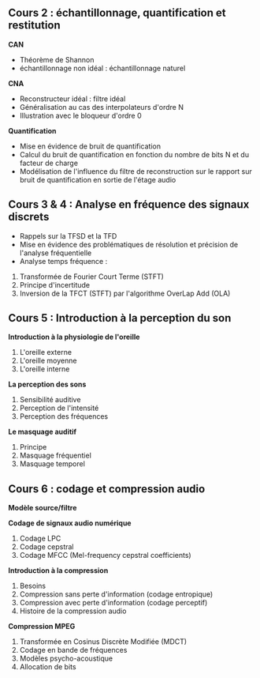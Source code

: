 

## Cours 2 : échantillonnage, quantification et restitution 

**CAN** 
* Théorème de Shannon
* échantillonnage non idéal : échantillonnage naturel

**CNA**  
* Reconstructeur idéal : filtre idéal
* Généralisation au cas des interpolateurs d'ordre N
* Illustration avec le bloqueur d'ordre 0

**Quantification**
* Mise en évidence de bruit de quantification
* Calcul du bruit de quantification en fonction du nombre de bits N et du facteur de charge
* Modélisation de l'influence du filtre de reconstruction sur le rapport sur bruit de quantification en sortie de l'étage audio

## Cours 3 & 4 : Analyse en fréquence des signaux discrets
* Rappels sur la TFSD et la TFD
* Mise en évidence des problématiques de résolution et précision de l'analyse fréquentielle
* Analyse temps fréquence :
1. Transformée de Fourier Court Terme (STFT) 
2. Principe d'incertitude
3. Inversion de la TFCT (STFT) par l'algorithme OverLap Add (OLA)

## Cours 5 : Introduction à la perception du son 

**Introduction à la physiologie de l'oreille**
1. L'oreille externe
2. L'oreille moyenne
3. L'oreille interne

**La perception des sons**
1. Sensibilité auditive
2. Perception de l'intensité
3. Perception des fréquences

**Le masquage auditif**
1. Principe
2. Masquage fréquentiel
3. Masquage temporel



## Cours 6 : codage et compression audio 
**Modèle source/filtre**

**Codage de signaux audio numérique**
1. Codage LPC
2. Codage cepstral
3. Codage MFCC (Mel-frequency cepstral coefficients)

**Introduction à la compression**
1. Besoins
2. Compression sans perte d'information (codage entropique)
3. Compression avec perte d'information (codage perceptif)
4. Histoire de la compression audio

**Compression MPEG**
1. Transformée en Cosinus Discrète Modifiée (MDCT)
2. Codage en bande de fréquences
3. Modèles psycho-acoustique
4. Allocation de bits
